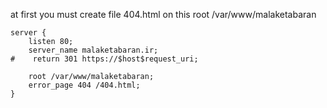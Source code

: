at first you must create file 404.html on this root /var/www/malaketabaran

```
server {
    listen 80;
    server_name malaketabaran.ir;
#    return 301 https://$host$request_uri;

    root /var/www/malaketabaran;
    error_page 404 /404.html;
}
```
